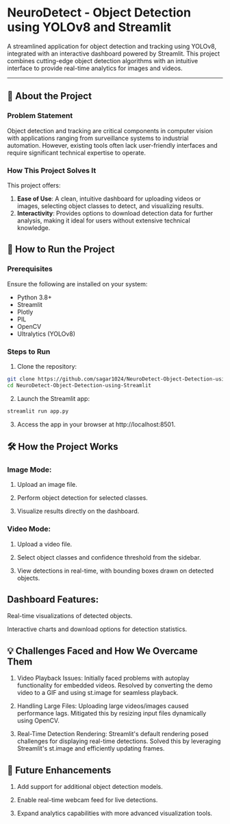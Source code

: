 # NeuroDetect - Object Detection using YOLOv8 and Streamlit

A streamlined application for object detection and tracking using YOLOv8, integrated with an interactive dashboard powered by Streamlit. This project combines cutting-edge object detection algorithms with an intuitive interface to provide real-time analytics for images and videos.

---

## 📖 About the Project

### Problem Statement
Object detection and tracking are critical components in computer vision with applications ranging from surveillance systems to industrial automation. However, existing tools often lack user-friendly interfaces and require significant technical expertise to operate.

### How This Project Solves It
This project offers:
1. **Ease of Use**: A clean, intuitive dashboard for uploading videos or images, selecting object classes to detect, and visualizing results.
2. **Interactivity**: Provides options to download detection data for further analysis, making it ideal for users without extensive technical knowledge.

## 🚀 How to Run the Project

### Prerequisites
Ensure the following are installed on your system:
- Python 3.8+
- Streamlit
- Plotly
- PIL
- OpenCV
- Ultralytics (YOLOv8)

### Steps to Run

1. Clone the repository:

```bash
git clone https://github.com/sagar1024/NeuroDetect-Object-Detection-using-Streamlit.git
cd NeuroDetect-Object-Detection-using-Streamlit
```

2. Launch the Streamlit app:

```bash
streamlit run app.py
```

3. Access the app in your browser at http://localhost:8501.

## 🛠 How the Project Works

### Image Mode:

1. Upload an image file.

2. Perform object detection for selected classes.

3. Visualize results directly on the dashboard.

### Video Mode:

1. Upload a video file.

2. Select object classes and confidence threshold from the sidebar.

3. View detections in real-time, with bounding boxes drawn on detected objects.

## Dashboard Features:

Real-time visualizations of detected objects.

Interactive charts and download options for detection statistics.

## 💡 Challenges Faced and How We Overcame Them

1. Video Playback Issues:
Initially faced problems with autoplay functionality for embedded videos. Resolved by converting the demo video to a GIF and using st.image for seamless playback.

2. Handling Large Files:
Uploading large videos/images caused performance lags. Mitigated this by resizing input files dynamically using OpenCV.

3. Real-Time Detection Rendering:
Streamlit's default rendering posed challenges for displaying real-time detections. Solved this by leveraging Streamlit's st.image and efficiently updating frames.

## 🌟 Future Enhancements

1. Add support for additional object detection models.

2. Enable real-time webcam feed for live detections.

3. Expand analytics capabilities with more advanced visualization tools.
